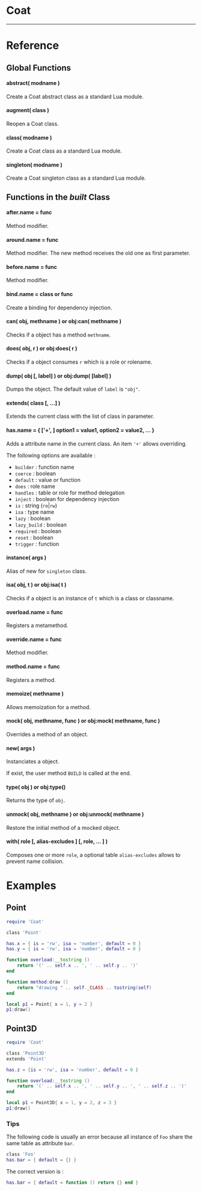 
# Coat

---

# Reference

## Global Functions

#### abstract( modname )

Create a Coat abstract class as a standard Lua module.

#### augment( class )

Reopen a Coat class.

#### class( modname )

Create a Coat class as a standard Lua module.

#### singleton( modname )

Create a Coat singleton class as a standard Lua module.

## Functions in the _built_ Class

#### after.name = func

Method modifier.

#### around.name = func

Method modifier.
The new method receives the old one as first parameter.

#### before.name = func

Method modifier.

#### bind.name = class or func

Create a binding for dependency injection.

#### can( obj, methname ) or obj:can( methname )

Checks if a object has a method `methname`.

#### does( obj, r ) or obj:does( r )

Checks if a object consumes `r` which is a role or rolename.

#### dump( obj [, label] ) or obj:dump( [label] )

Dumps the object.
The default value of `label` is `"obj"`.

#### extends( class [, ...] )

Extends the current class with the list of class in parameter.

#### has.name = { ['+', ] option1 = value1, option2 = value2, ... }

Adds a attribute name in the current class.
An item `'+'` allows overriding.

The following options are available :

- `builder` : function name
- `coerce` : boolean
- `default` : value or function
- `does` : role name
- `handles` : table or role for method delegation
- `inject` : boolean for dependency injection
- `is` : string (`ro`|`rw`)
- `isa` : type name
- `lazy` : boolean
- `lazy_build` : boolean
- `required` : boolean
- `reset` : boolean
- `trigger` : function

#### instance( args )

Alias of new for `singleton` class.

#### isa( obj, t ) or obj:isa( t )

Checks if a object is an instance of `t` which is a class or classname.

#### overload.name = func

Registers a metamethod.

#### override.name = func

Method modifier.

#### method.name = func

Registers a method.

#### memoize( methname )

Allows memoization for a method.

#### mock( obj, methname, func ) or obj:mock( methname, func )

Overrides a method of an object.

#### new( args )

Instanciates a object.

If exist, the user method `BUILD` is called at the end.

#### type( obj ) or obj:type()

Returns the type of `obj`.

#### unmock( obj, methname ) or obj:unmock( methname )

Restore the initial method of a mocked object.

#### with( role [, alias-excludes ] [, role, ... ] )

Composes one or more `role`,
a optional table `alias-excludes` allows to prevent name collision.

# Examples

## Point

```lua
require 'Coat'

class 'Point'

has.x = { is = 'rw', isa = 'number', default = 0 }
has.y = { is = 'rw', isa = 'number', default = 0 }

function overload:__tostring ()
    return '(' .. self.x .. ', ' .. self.y .. ')'
end

function method:draw ()
    return "drawing " .. self._CLASS .. tostring(self)
end
```

```lua
local p1 = Point{ x = 1, y = 2 }
p1:draw()
```

## Point3D

```lua
require 'Coat'

class 'Point3D'
extends 'Point'

has.z = {is = 'rw', isa = 'number', default = 0 }

function overload:__tostring ()
    return '(' .. self.x .. ', ' .. self.y .. ', ' .. self.z .. ')'
end
```

```lua
local p1 = Point3D{ x = 1, y = 2, z = 3 }
p1:draw()
```

### Tips

The following code is usually an error
because all instance of `Foo` share the same table as attribute `bar`.

```lua
class 'Foo'
has.bar = { default = {} }
```

The correct version is :

```lua
has.bar = { default = function () return {} end }
```
